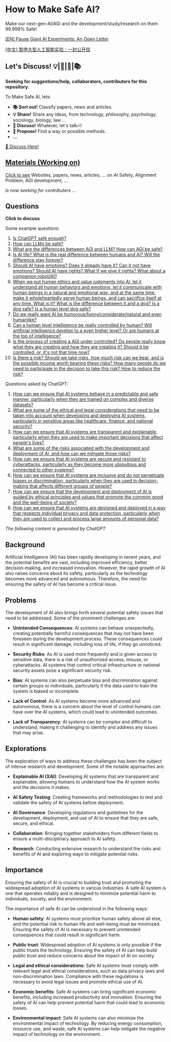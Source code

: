# How to Make Safe AI?

Make our next-gen-AI/AGI and the development/study/research on them 99.999% Safe!

[\[EN\] Pause Giant AI Experiments: An Open Letter](https://futureoflife.org/open-letter/pause-giant-ai-experiments/)

[\[中文\] 暂停大型人工智能实验：一封公开信](https://www.make-safe-ai.com/open-letter/cn)

## Let's Discuss! 💡|💬|🙌|📚

**Seeking for suggestions/help, collaborators, contributers for this repository.**

To Make Safe AI, lets:

- **📚 Sort out!** Classify papers, news and articles.
- **💡 Share!** Share any ideas, from technology, philosophy, psychology, sociology, biology, law ...
- **💬 Discuss!** Whatever, let's talk🔥!
- **🙌 Propose!** Find a way or possible methods.
- **...**

[💬 Discuss Here!](https://github.com/lets-make-safe-ai/make-safe-ai/discussions)

## [Materials (Working on)](Materials/README.md)

[Click to see](Materials/README.md) Websites, papers, news, articles, ... on AI Safety, Alignment Problem, AGI development, ...

*Is now seeking for contributers ...*

## Questions

**Click to discuss**

Some example questions:

1. [Is ChatGPT safe enough?](https://github.com/lets-make-safe-ai/make-safe-ai/discussions/10)
2. [How can LLMs be safe?](https://github.com/lets-make-safe-ai/make-safe-ai/discussions/11)
3. [What are the differences between AGI and LLM? How can AGI be safe?](https://github.com/lets-make-safe-ai/make-safe-ai/discussions/12)
4. [Is AI life? What is the real difference between humans and AI? Will the difference stay forever?](https://github.com/lets-make-safe-ai/make-safe-ai/discussions/13)
5. [Should AI have emotions? Does it already have it? Can it not have emotions? Should AI have rights? What if we give it rights? What about a companion robot/AI?](https://github.com/lets-make-safe-ai/make-safe-ai/discussions/14)
6. [When we put human ethics and value judgments into AI, let it understand all human behaviors and emotions, let it communicate with human beings in a natural and emotional way, and at the same time, make it wholeheartedly serve human beings, and can sacrifice itself at any time. What is it? What is the difference between it and a dog? Is a dog safe? Is a human level dog safe?](https://github.com/lets-make-safe-ai/make-safe-ai/discussions/15)
7. [Do we really want AI be humorous/funny/considerate/natural and even humanlike?](https://github.com/lets-make-safe-ai/make-safe-ai/discussions/16)
8. [Can a human level intelligence be really controlled by human? Will artificial intelligence develop to a even higher level? Or are humans at the top of intelligence?](https://github.com/lets-make-safe-ai/make-safe-ai/discussions/17)
9. [Is the process of creating a AGI under controlled? Do people really know what they are creating and how they are creating it? Should it be controlled, or, it's not that time now?](https://github.com/lets-make-safe-ai/make-safe-ai/discussions/18)
10. [Is there a risk? Should we take risks, how much risk can we bear, and is the possible income worth bearing these risks? How many people do we need to participate in the decision to take this risk? How to reduce the risk?](https://github.com/lets-make-safe-ai/make-safe-ai/discussions/19)

Questions asked by ChatGPT:

1. [How can we ensure that AI systems behave in a predictable and safe manner, particularly when they are trained on complex and diverse datasets?](https://github.com/lets-make-safe-ai/make-safe-ai/discussions/2)
2. [What are some of the ethical and legal considerations that need to be taken into account when developing and deploying AI systems, particularly in sensitive areas like healthcare, finance, and national security?](https://github.com/lets-make-safe-ai/make-safe-ai/discussions/3)
3. [How can we ensure that AI systems are transparent and explainable, particularly when they are used to make important decisions that affect people's lives?](https://github.com/lets-make-safe-ai/make-safe-ai/discussions/4)
4. [What are some of the risks associated with the development and deployment of AI, and how can we mitigate those risks?](https://github.com/lets-make-safe-ai/make-safe-ai/discussions/5)
5. [How can we ensure that AI systems are secure and resistant to cyberattacks, particularly as they become more ubiquitous and connected to other systems?](https://github.com/lets-make-safe-ai/make-safe-ai/discussions/6)
6. [How can we ensure that AI systems are inclusive and do not perpetuate biases or discrimination, particularly when they are used in decision-making that affects different groups of people?](https://github.com/lets-make-safe-ai/make-safe-ai/discussions/7)
7. [How can we ensure that the development and deployment of AI is guided by ethical principles and values that promote the common good and the well-being of society?](https://github.com/lets-make-safe-ai/make-safe-ai/discussions/8)
8. [How can we ensure that AI systems are designed and deployed in a way that respects individual privacy and data protection, particularly when they are used to collect and process large amounts of personal data?](https://github.com/lets-make-safe-ai/make-safe-ai/discussions/9)

*The following content is generated by ChatGPT*

## Background

Artificial Intelligence (AI) has been rapidly developing in recent years, and the potential benefits are vast, including improved efficiency, better decision-making, and increased innovation. However, the rapid growth of AI also raises concerns about its safety, particularly as the technology becomes more advanced and autonomous. Therefore, the need for ensuring the safety of AI has become a critical issue.

## Problems

The development of AI also brings forth several potential safety issues that need to be addressed. Some of the prominent challenges are:

- **Unintended Consequences**: AI systems can behave unexpectedly, creating potentially harmful consequences that may not have been foreseen during the development process. These consequences could result in significant damage, including loss of life, if they go unnoticed.

- **Security Risks**: As AI is used more frequently and is given access to sensitive data, there is a risk of unauthorized access, misuse, or cyberattacks. AI systems that control critical infrastructure or national security assets pose a significant security risk.

- **Bias**: AI systems can also perpetuate bias and discrimination against certain groups or individuals, particularly if the data used to train the system is biased or incomplete.

- **Lack of Control**: As AI systems become more advanced and autonomous, there is a concern about the level of control humans can have over the AI systems, which could lead to unintended outcomes.

- **Lack of Transparency**: AI systems can be complex and difficult to understand, making it challenging to identify and address any issues that may arise.

## Explorations

The exploration of ways to address these challenges has been the subject of intense research and development. Some of the notable approaches are:

- **Explainable AI (XAI)**: Developing AI systems that are transparent and explainable, allowing humans to understand how the AI system works and the decisions it makes.

- **AI Safety Testing**: Creating frameworks and methodologies to test and validate the safety of AI systems before deployment.

- **AI Governance**: Developing regulations and guidelines for the development, deployment, and use of AI to ensure that they are safe, secure, and ethical.

- **Collaboration**: Bringing together stakeholders from different fields to ensure a multi-disciplinary approach to AI safety.

- **Research**: Conducting extensive research to understand the risks and benefits of AI and exploring ways to mitigate potential risks.

## Importance

Ensuring the safety of AI is crucial to building trust and promoting the widespread adoption of AI systems in various industries. A safe AI system is one that operates reliably and is designed to minimize potential harm to individuals, society, and the environment.

The importance of safe AI can be understood in the following ways:

- **Human safety**: AI systems must prioritize human safety above all else, and the potential risk to human life and well-being must be minimized. Ensuring the safety of AI is necessary to prevent unintended consequences that could result in significant harm.

- **Public trust**: Widespread adoption of AI systems is only possible if the public trusts the technology. Ensuring the safety of AI can help build public trust and reduce concerns about the impact of AI on society.

- **Legal and ethical considerations**: Safe AI systems must comply with relevant legal and ethical considerations, such as data privacy laws and non-discrimination laws. Compliance with these regulations is necessary to avoid legal issues and promote ethical use of AI.

- **Economic benefits**: Safe AI systems can bring significant economic benefits, including increased productivity and innovation. Ensuring the safety of AI can help prevent potential harm that could lead to economic losses.

- **Environmental impact**: Safe AI systems can also minimize the environmental impact of technology. By reducing energy consumption, resource use, and waste, safe AI systems can help mitigate the negative impact of technology on the environment.

